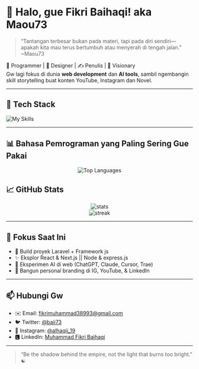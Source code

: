 # 👋 Halo, gue Fikri Baihaqi! aka Maou73

> “Tantangan terbesar bukan pada materi, tapi pada diri sendiri—apakah kita mau terus bertumbuh atau menyerah di tengah jalan.” ~Maou73

🧠 Programmer | 🎨 Designer | ✍️ Penulis | 🚀 Visionary  
Gw lagi fokus di dunia **web development** dan **AI tools**, sambil ngembangin skill storytelling buat konten YouTube, Instagram dan Novel.

---

## 🔧 Tech Stack

![My Skills](https://skillicons.dev/icons?i=html,css,tailwind,js,ts,php,laravel,react,nextjs,nuxtjs,express,vue,nodejs,postgres,mysql,git,github,vscode,figma)

---
## 📊 Bahasa Pemrograman yang Paling Sering Gue Pakai

<p align="center">
  <img src="https://github-readme-stats.vercel.app/api/top-langs/?username=FikriBaihaqi73&layout=compact&theme=tokyonight" alt="Top Languages" />
</p>

## 📈 GitHub Stats

<p align="center">
  <img src="https://github-readme-stats.vercel.app/api?username=FikriBaihaqi73&show_icons=true&theme=tokyonight" alt="stats" />
  <br />
  <img src="https://github-readme-streak-stats.herokuapp.com/?user=FikriBaihaqi73&theme=tokyonight" alt="streak" />
</p>

---

## 🎯 Fokus Saat Ini
- 🔨 Build proyek Laravel + Framework js
- ✨ Eksplor React & Next.js || Node & express.js
- 🧪 Eksperimen AI di web (ChatGPT, Claude, Cursor, Trae)
- 🎥 Bangun personal branding di IG, YouTube, & LinkedIn

---

## 📫 Hubungi Gw

- ✉️ Email: fikrimuhammad38993@gmail.com  
- 🐦 Twitter: [@baii73](https://x.com/baii73?t=KhhI-uWjM3Uq16k_Vyg7-Q&s=09)  
- 📸 Instagram: [@alhaqii_19](https://www.instagram.com/alhaqii_19?igsh=eXZka29mYTVnbGV2)
- 🅻 LinkedIn: [Muhammad Fikri Baihaqi](www.linkedin.com/in/muhammad-fikri-baihaqi-b70373334)

---

> “Be the shadow behind the empire, not the light that burns too bright.” ☯️
